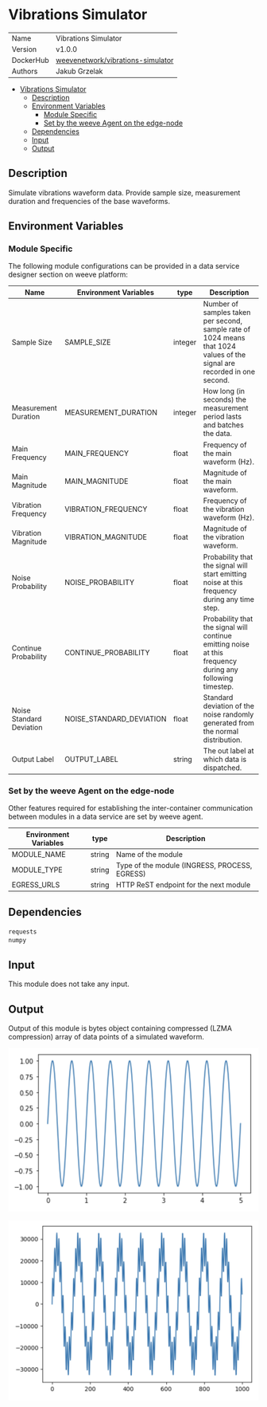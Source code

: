 # Vibrations Simulator

|                |                                       |
| -------------- | ------------------------------------- |
| Name           | Vibrations Simulator                           |
| Version        | v1.0.0                                |
| DockerHub | [weevenetwork/vibrations-simulator](https://hub.docker.com/r/weevenetwork/vibrations-simulator) |
| Authors        | Jakub Grzelak                    |

- [Vibrations Simulator](#vibrations-simulator)
  - [Description](#description)
  - [Environment Variables](#environment-variables)
    - [Module Specific](#module-specific)
    - [Set by the weeve Agent on the edge-node](#set-by-the-weeve-agent-on-the-edge-node)
  - [Dependencies](#dependencies)
  - [Input](#input)
  - [Output](#output)

## Description

Simulate vibrations waveform data. Provide sample size, measurement duration and frequencies of the base waveforms.

## Environment Variables

### Module Specific

The following module configurations can be provided in a data service designer section on weeve platform:

| Name                 | Environment Variables     | type     | Description                                              |
| -------------------- | ------------------------- | -------- | -------------------------------------------------------- |
| Sample Size    | SAMPLE_SIZE         | integer   | Number of samples taken per second, sample rate of 1024 means that 1024 values of the signal are recorded in one second.            |
| Measurement Duration    | MEASUREMENT_DURATION         | integer  | How long (in seconds) the measurement period lasts and batches the data.    |
| Main Frequency    | MAIN_FREQUENCY         | float   | Frequency of the main waveform (Hz).           |
| Main Magnitude    | MAIN_MAGNITUDE         | float   | Magnitude of the main waveform.           |
| Vibration Frequency    | VIBRATION_FREQUENCY         | float   | Frequency of the vibration waveform (Hz).           |
| Vibration Magnitude    | VIBRATION_MAGNITUDE         | float   | Magnitude of the vibration waveform.          |
| Noise Probability    | NOISE_PROBABILITY         | float   | Probability that the signal will start emitting noise at this frequency during any time step.           |
| Continue Probability    | CONTINUE_PROBABILITY         | float   | Probability that the signal will continue emitting noise at this frequency during any following timestep.         |
| Noise Standard Deviation    | NOISE_STANDARD_DEVIATION         | float   | Standard deviation of the noise randomly generated from the normal distribution.    |
| Output Label   | OUTPUT_LABEL         | string   | The out label at which data is dispatched.   |


### Set by the weeve Agent on the edge-node

Other features required for establishing the inter-container communication between modules in a data service are set by weeve agent.

| Environment Variables | type   | Description                                    |
| --------------------- | ------ | ---------------------------------------------- |
| MODULE_NAME           | string | Name of the module                             |
| MODULE_TYPE           | string | Type of the module (INGRESS, PROCESS, EGRESS)  |
| EGRESS_URLS            | string | HTTP ReST endpoint for the next module         |

## Dependencies

```txt
requests
numpy
```

## Input

This module does not take any input.

## Output

Output of this module is bytes object containing compressed (LZMA compression) array of data points of a simulated waveform.

![Waveform 1](assets-readme/waveform-1.png)

![Waveform 2](assets-readme/waveform-2.png)
